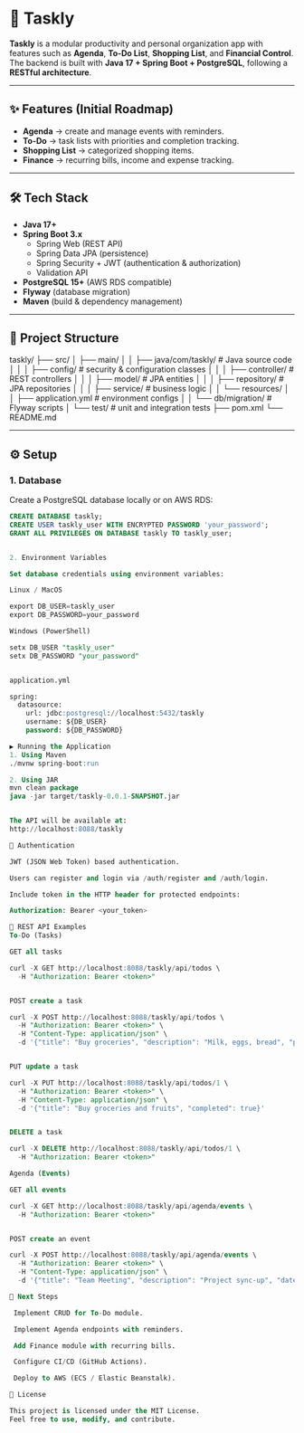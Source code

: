 # 📌 Taskly

**Taskly** is a modular productivity and personal organization app with features such as **Agenda**, **To-Do List**, **Shopping List**, and **Financial Control**.  
The backend is built with **Java 17 + Spring Boot + PostgreSQL**, following a **RESTful architecture**.

---

## ✨ Features (Initial Roadmap)

- **Agenda** → create and manage events with reminders.  
- **To-Do** → task lists with priorities and completion tracking.  
- **Shopping List** → categorized shopping items.  
- **Finance** → recurring bills, income and expense tracking.  

---

## 🛠️ Tech Stack

- **Java 17+**  
- **Spring Boot 3.x**  
  - Spring Web (REST API)  
  - Spring Data JPA (persistence)  
  - Spring Security + JWT (authentication & authorization)  
  - Validation API  
- **PostgreSQL 15+** (AWS RDS compatible)  
- **Flyway** (database migration)  
- **Maven** (build & dependency management)  

---

## 📂 Project Structure

taskly/
├── src/
│ ├── main/
│ │ ├── java/com/taskly/ # Java source code
│ │ │ ├── config/ # security & configuration classes
│ │ │ ├── controller/ # REST controllers
│ │ │ ├── model/ # JPA entities
│ │ │ ├── repository/ # JPA repositories
│ │ │ ├── service/ # business logic
│ │ └── resources/
│ │ ├── application.yml # environment configs
│ │ └── db/migration/ # Flyway scripts
│ └── test/ # unit and integration tests
├── pom.xml
└── README.md


---

## ⚙️ Setup

### 1. Database
Create a PostgreSQL database locally or on AWS RDS:

```sql
CREATE DATABASE taskly;
CREATE USER taskly_user WITH ENCRYPTED PASSWORD 'your_password';
GRANT ALL PRIVILEGES ON DATABASE taskly TO taskly_user;


2. Environment Variables

Set database credentials using environment variables:

Linux / MacOS

export DB_USER=taskly_user
export DB_PASSWORD=your_password

Windows (PowerShell)

setx DB_USER "taskly_user"
setx DB_PASSWORD "your_password"


application.yml

spring:
  datasource:
    url: jdbc:postgresql://localhost:5432/taskly
    username: ${DB_USER}
    password: ${DB_PASSWORD}

▶️ Running the Application
1. Using Maven
./mvnw spring-boot:run

2. Using JAR
mvn clean package
java -jar target/taskly-0.0.1-SNAPSHOT.jar


The API will be available at:
http://localhost:8088/taskly

🔑 Authentication

JWT (JSON Web Token) based authentication.

Users can register and login via /auth/register and /auth/login.

Include token in the HTTP header for protected endpoints:

Authorization: Bearer <your_token>

🧪 REST API Examples
To-Do (Tasks)

GET all tasks

curl -X GET http://localhost:8088/taskly/api/todos \
  -H "Authorization: Bearer <token>"


POST create a task

curl -X POST http://localhost:8088/taskly/api/todos \
  -H "Authorization: Bearer <token>" \
  -H "Content-Type: application/json" \
  -d '{"title": "Buy groceries", "description": "Milk, eggs, bread", "priority": "HIGH"}'


PUT update a task

curl -X PUT http://localhost:8088/taskly/api/todos/1 \
  -H "Authorization: Bearer <token>" \
  -H "Content-Type: application/json" \
  -d '{"title": "Buy groceries and fruits", "completed": true}'


DELETE a task

curl -X DELETE http://localhost:8088/taskly/api/todos/1 \
  -H "Authorization: Bearer <token>"

Agenda (Events)

GET all events

curl -X GET http://localhost:8088/taskly/api/agenda/events \
  -H "Authorization: Bearer <token>"


POST create an event

curl -X POST http://localhost:8088/taskly/api/agenda/events \
  -H "Authorization: Bearer <token>" \
  -H "Content-Type: application/json" \
  -d '{"title": "Team Meeting", "description": "Project sync-up", "dateTime": "2025-09-12T10:00:00"}'

📌 Next Steps

 Implement CRUD for To-Do module.

 Implement Agenda endpoints with reminders.

 Add Finance module with recurring bills.

 Configure CI/CD (GitHub Actions).

 Deploy to AWS (ECS / Elastic Beanstalk).

📜 License

This project is licensed under the MIT License.
Feel free to use, modify, and contribute.
